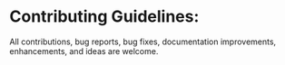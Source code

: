 # Contributing Guidelines:

All contributions, bug reports, bug fixes, documentation improvements, enhancements, and ideas are welcome.
